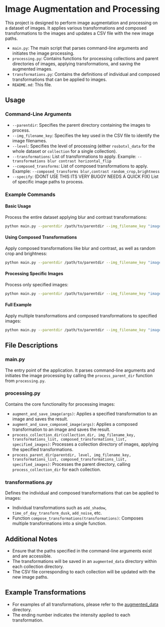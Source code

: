 
# Image Augmentation and Processing

This project is designed to perform image augmentation and processing on a dataset of images. It applies various transformations and composed transformations to the images and updates a CSV file with the new image paths.

- `main.py`: The main script that parses command-line arguments and initiates the image processing.
- `processing.py`: Contains functions for processing collections and parent directories of images, applying transformations, and saving the augmented images.
- `transformations.py`: Contains the definitions of individual and composed transformations that can be applied to images.
- `README.md`: This file.


## Usage

### Command-Line Arguments

- `--parentdir`: Specifies the parent directory containing the images to process.
- `--img_filename_key`: Specifies the key used in the CSV file to identify the image filenames.
- `--level`: Specifies the level of processing (either `rosbotxl_data` for the whole dataset or `collection` for a single collection).
- `--transformations`: List of transformations to apply. Example: `--transformations blur contrast horizontal_flip`
- `--composed_transforms`: List of composed transformations to apply. Example: `--composed_transforms blur,contrast random_crop,brightness`
- `--specify`: (DONT USE THIS ITS VERY BUGGY NEEDS A QUICK FIX) List of specific image paths to process.

### Example Commands

#### Basic Usage

Process the entire dataset applying blur and contrast transformations:
```bash
python main.py --parentdir /path/to/parentdir --img_filename_key "image name" --level rosbotxl_data --transformations blur contrast
```

#### Using Composed Transformations

Apply composed transformations like blur and contrast, as well as random crop and brightness:
```bash
python main.py --parentdir /path/to/parentdir --img_filename_key "image name" --level rosbotxl_data --composed_transforms blur,contrast random_crop,brightness
```

#### Processing Specific Images

Process only specified images:
```bash
python main.py --parentdir /path/to/parentdir --img_filename_key "image name" --level rosbotxl_data --specify /path/to/image1.jpg /path/to/image2.jpg
```

#### Full Example

Apply multiple transformations and composed transformations to specified images:
```bash
python main.py --parentdir /path/to/parentdir --img_filename_key "image name" --level rosbotxl_data --transformations blur contrast horizontal_flip --composed_transforms blur,contrast random_crop,brightness --specify /path/to/image1.jpg /path/to/image2.jpg
```

## File Descriptions

### main.py
The entry point of the application. It parses command-line arguments and initiates the image processing by calling the `process_parent_dir` function from `processing.py`.

### processing.py
Contains the core functionality for processing images:
- `augment_and_save_image(args)`: Applies a specified transformation to an image and saves the result.
- `augment_and_save_composed_image(args)`: Applies a composed transformation to an image and saves the result.
- `process_collection_dir(collection_dir, img_filename_key, transformations_list, composed_transformations_list, specified_images)`: Processes a collection directory of images, applying the specified transformations.
- `process_parent_dir(parentdir, level, img_filename_key, transformations_list, composed_transformations_list, specified_images)`: Processes the parent directory, calling `process_collection_dir` for each collection.

### transformations.py
Defines the individual and composed transformations that can be applied to images:
- Individual transformations such as `add_shadow`, `time_of_day_transform_dusk`, `add_noise`, etc.
- Function `compose_transformations(transformations)`: Composes multiple transformations into a single function.

## Additional Notes

- Ensure that the paths specified in the command-line arguments exist and are accessible.
- The transformations will be saved in an `augmented_data` directory within each collection directory.
- The CSV file corresponding to each collection will be updated with the new image paths.

## Example Transformations

- For examples of all transformations, please refer to the [augmented_data](./augmented_data/augmented_data) directory.
- The ending number indicates the intensity applied to each transformation.

